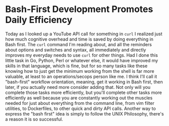 # Bash-First Development Promotes Daily Efficiency

Today as I looked up a YouTube API call for something in `curl` I
realized just how much cognitive overhead and time is saved by doing
everything in Bash first. The `curl` command I'm reading about, and all
the reminders about options and switches and syntax, all immediately and
directly improves my everyday needs to use `curl` for other things. Had
I done this little task in Go, Python, Perl or whatever else, it would
have improved my skills in that language, which is fine, but for so many
tasks like these knowing how to just get the minimum working from the
shell is far more valuable, at least to an operations/secops person like
me. I think I'll call it "bash-first" workflow orientation, meaning, get
it working in Bash first, then later, if you actually need more consider
adding that. Not only will you complete those tasks more efficiently,
but you'll complete other tasks more efficiently as well because you are
constantly working out the muscles needed for just about everything from
the command line, from vim filter utilities, to Dockerfiles, to other
quick and dirty API calls. Another way to express the "bash first" idea
is simply to follow the UNIX Philosophy, there's a reason it is so
successful.
